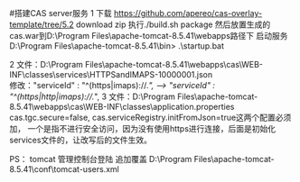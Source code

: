 #搭建CAS server服务
1 下载 https://github.com/apereo/cas-overlay-template/tree/5.2  download zip
   执行./build.sh package  然后放置生成的cas.war到D:\Program Files\apache-tomcat-8.5.41\webapps路径下
   启动服务 D:\Program Files\apache-tomcat-8.5.41\bin> .\startup.bat
   
2 文件：D:\Program Files\apache-tomcat-8.5.41\webapps\cas\WEB-INF\classes\services\HTTPSandIMAPS-10000001.json  
  修改："serviceId" : "^(https|imaps)://.*",  -->  "serviceId" : "^(https|http|imaps)://.*",
3 文件：D:\Program Files\apache-tomcat-8.5.41\webapps\cas\WEB-INF\classes\application.properties
  cas.tgc.secure=false, cas.serviceRegistry.initFromJson=true这两个配置必须加，
  一个是指不进行安全访问，因为没有使用https进行连接，后面是初始化services文件的，让改写后的文件生效。
  
PS： tomcat 管理控制台登陆
    追加覆盖 D:\Program Files\apache-tomcat-8.5.41\conf\tomcat-users.xml 
      <role rolename="tomcat"/>
      <role rolename="role1"/>
      <role rolename="admin-gui"/>
      <role rolename="manager-gui"/>
      <user username="tomcat" password="tomcat" roles="tomcat,admin-gui,manager-gui"/>
      <user username="both" password="both" roles="tomcat,role1,admin-gui"/>
      <user username="role1" password="role1" roles="role1"/> 